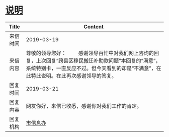 # <a href="http://www.shangluo.gov.cn/zmhd/ldxxxx.jsp?urltype=leadermail.LeaderMailContentUrl&wbtreeid=1112&leadermailid=5172">说明</a>
|Title|Content|
|:---:|---|
|来信时间|2019-03-19|
|来信内容|尊敬的领导您好：         感谢领导百忙中对我们网上咨询的回复，上次回复“跨县区移民搬迁补助款问题”本回复的“满意”，系统特别卡，一直反应不过。但今天看到的却是“不满意”，在此特此说明。在此再次感谢领导的答复。|
|回复时间|2019-03-21|
|回复内容|网友你好，来信已收悉，感谢你对我们工作的肯定。|
|回复机构|<a href="../../categories/agencies/市信息办.md">市信息办</a>|